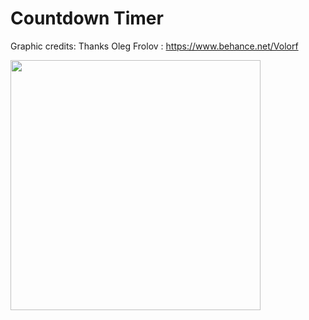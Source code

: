 # Countdown Timer

Graphic credits:
Thanks Oleg Frolov : https://www.behance.net/Volorf

<img src="https://mir-s3-cdn-cf.behance.net/project_modules/max_1200/73dd7537953837.57514c8b67f10.gif" height="400">


